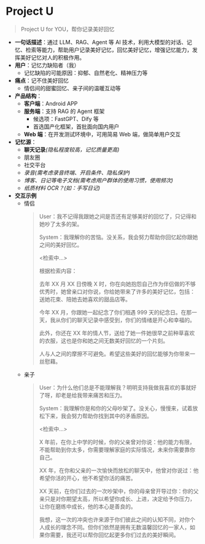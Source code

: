 # Project U
> Project U for YOU，帮你记录美好回忆

- **一句话描述**：通过 LLM、RAG、Agent 等 AI 技术，利用大模型的对话、记忆、检索等能力，帮助用户记录美好记忆，回忆美好记忆，增强记忆能力，发挥美好记忆对人的积极作用。
- **用户**：记忆力缺陷者（我）
  - 记忆缺陷的可能原因：抑郁、自然老化、精神压力等
- **痛点**：记不住美好回忆
  - 情侣间的甜蜜回忆、亲子间的温暖互动等
- **产品结构**：
  - **客户端**：Android APP
  - **服务端**：支持 RAG 的 Agent 框架
    - 候选项：FastGPT、Dify 等
    - 首选国产化框架，首批面向国内用户
  - **Web 端**：在开发测试环境中，可用简易 Web 端，做简单用户交互
- **记忆源**：
  - **聊天记录**_(隐私程度较高，记忆质量更高)_
  - 朋友圈
  - 社交平台
  - _录音(需考虑录音终端、开启条件、隐私保护)_
  - _博客、日记等电子文档(需考虑用户群体的使用习惯，使用频次)_
  - _纸质材料 OCR？(如：手写日记)_
- **交互示例**
  - 情侣
    > User：我不记得我跟她之间是否还有足够美好的回忆了，只记得和她吵了太多的架。
    > 
    > System：我理解你的苦恼。没关系，我会努力帮助你回忆起你跟她之间的美好回忆。
    > 
    > <检索中...>
    > 
    > 根据检索内容：
    >
    > 去年 XX 月 XX 日傍晚 X 时，你在向她抱怨自己作为伴侣做的不够优秀时，她曾亲口对你说，你给她带来了许多的美好记忆，包括：送她花束、陪她去她喜欢的甜品店等。
    > 
    > 今年 XX 月，你跟她一起纪念了你们相遇 999 天的纪念日。在那一天，我从你们的聊天记录中感受到，你们的情绪是开心和幸福的。
    > 
    > 此外，你还在 XX 年的情人节，送给了她一件她很早之前种草喜欢的衣服，这也是你和她之间无数美好回忆的一个片刻。
    > 
    > 人与人之间的摩擦不可避免。希望这些美好的回忆能够为你带来一丝慰藉。
  - 亲子
    > User：为什么他们总是不能理解我？明明支持我做我喜欢的事就好了呀，却老是给我带来痛苦和压力。
    > 
    > System：我理解你是和你的父母吵架了。没关心，慢慢来，试着放松下来，我会努力帮助你找到其中的矛盾原因。
    > 
    > <检索中...>
    > 
    > X 年前，在你上中学的时候，你的父亲曾对你说：他的能力有限，不能帮助到你太多，你需要理解家庭的实际情况，未来你需要靠你自己。
    > 
    > XX 年，在你和父亲的一次愉快而放松的聊天中，他曾对你说过：他希望你活的开心，他不希望你活的痛苦。
    > 
    > XX 天前，在你们过去的一次吵架中，你的母亲曾开导过你：你的父亲只是对你期望太高，所以希望你成长、上进，决定给予你压力，让你在磨练中成长，他的本心是善良的。
    > 
    > 我想，这一次的冲突也许来源于你们彼此之间的认知不同，对你个人成长的理念不同。但你们依然是拥有无数温馨回忆的一家人，如果你需要，我还可以帮你回忆起更多你们过去的美好瞬间。